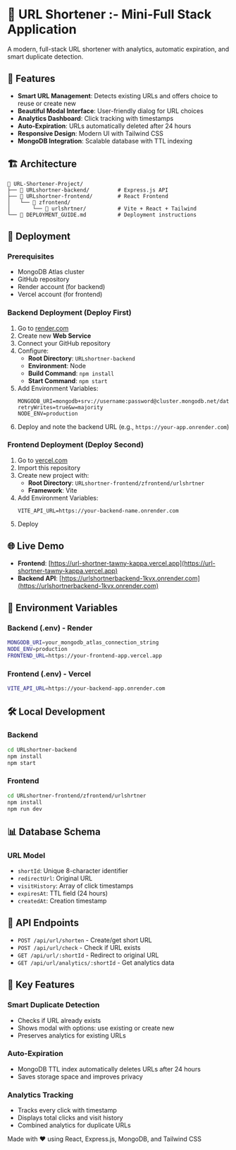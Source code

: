 # 🔗 URL Shortener :- Mini-Full Stack Application

A modern, full-stack URL shortener with analytics, automatic expiration, and smart duplicate detection.

## 🌟 Features

- **Smart URL Management**: Detects existing URLs and offers choice to reuse or create new
- **Beautiful Modal Interface**: User-friendly dialog for URL choices
- **Analytics Dashboard**: Click tracking with timestamps
- **Auto-Expiration**: URLs automatically deleted after 24 hours
- **Responsive Design**: Modern UI with Tailwind CSS
- **MongoDB Integration**: Scalable database with TTL indexing

## 🏗️ Architecture

```
📁 URL-Shortener-Project/
├── 📁 URLshortner-backend/         # Express.js API
├── 📁 URLshortner-frontend/        # React Frontend
│   └── 📁 zfrontend/
│       └── 📁 urlshrtner/          # Vite + React + Tailwind
└── 📄 DEPLOYMENT_GUIDE.md          # Deployment instructions
```

## 🚀 Deployment

### Prerequisites
- MongoDB Atlas cluster
- GitHub repository
- Render account (for backend)
- Vercel account (for frontend)

### Backend Deployment (Deploy First)
1. Go to [render.com](https://render.com)
2. Create new **Web Service**
3. Connect your GitHub repository
4. Configure:
   - **Root Directory**: `URLshortner-backend`
   - **Environment**: Node
   - **Build Command**: `npm install`
   - **Start Command**: `npm start`
5. Add Environment Variables:
   ```
   MONGODB_URI=mongodb+srv://username:password@cluster.mongodb.net/database?retryWrites=true&w=majority
   NODE_ENV=production
   ```
6. Deploy and note the backend URL (e.g., `https://your-app.onrender.com`)

### Frontend Deployment (Deploy Second)
1. Go to [vercel.com](https://vercel.com)
2. Import this repository
3. Create new project with:
   - **Root Directory**: `URLshortner-frontend/zfrontend/urlshrtner`
   - **Framework**: Vite
4. Add Environment Variables:
   ```
   VITE_API_URL=https://your-backend-name.onrender.com
   ```
5. Deploy

## 🌐 Live Demo

- **Frontend**: [https://url-shortner-tawny-kappa.vercel.app](https://url-shortner-tawny-kappa.vercel.app)
- **Backend API**: [https://urlshortnerbackend-1kvx.onrender.com](https://urlshortnerbackend-1kvx.onrender.com)

## 🔐 Environment Variables

### Backend (.env) - Render
```bash
MONGODB_URI=your_mongodb_atlas_connection_string
NODE_ENV=production
FRONTEND_URL=https://your-frontend-app.vercel.app
```

### Frontend (.env) - Vercel
```bash
VITE_API_URL=https://your-backend-app.onrender.com
```

## 🛠️ Local Development

### Backend
```bash
cd URLshortner-backend
npm install
npm start
```

### Frontend
```bash
cd URLshortner-frontend/zfrontend/urlshrtner
npm install
npm run dev
```

## 📊 Database Schema

### URL Model
- `shortId`: Unique 8-character identifier
- `redirectUrl`: Original URL
- `visitHistory`: Array of click timestamps
- `expiresAt`: TTL field (24 hours)
- `createdAt`: Creation timestamp

## 🔄 API Endpoints

- `POST /api/url/shorten` - Create/get short URL
- `POST /api/url/check` - Check if URL exists
- `GET /api/url/:shortId` - Redirect to original URL
- `GET /api/url/analytics/:shortId` - Get analytics data

## 🎯 Key Features

### Smart Duplicate Detection
- Checks if URL already exists
- Shows modal with options: use existing or create new
- Preserves analytics for existing URLs

### Auto-Expiration
- MongoDB TTL index automatically deletes URLs after 24 hours
- Saves storage space and improves privacy

### Analytics Tracking
- Tracks every click with timestamp
- Displays total clicks and visit history
- Combined analytics for duplicate URLs

Made with ❤️ using React, Express.js, MongoDB, and Tailwind CSS
